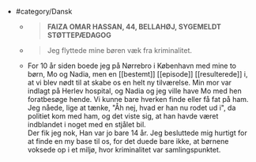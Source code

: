 - #category/Dansk 
	- > **FAIZA OMAR HASSAN, 44, BELLAHØJ, SYGEMELDT STØTTEPÆDAGOG**
	- > Jeg flyttede mine børen væk fra kriminalitet.
	- For 10 år siden boede jeg på Nørrebro i København med mine to børn, Mo og Nadia, men en [[bestemt]] [[episode]] [[resulterede]] i, at vi blev nødt til at skabe os en helt ny tilværelse. 
	  Min mor var indlagt på Herlev hospital, og Nadia og jeg ville have Mo med hen foratbesøge hende. 
	  Vi kunne bare hverken finde eller få fat på ham.
	  Jeg nåede, lige at tænke, "Åh nej, hvad er han nu rodet ud i", da politiet kom med ham, og det viste sig, at han havde været indblandet i noget med en stjålet bil.  
	  Der fik jeg nok, Han var jo bare 14 år.  Jeg besluttede mig hurtigt for at finde en my base til os, for det duede bare ikke, at børnene voksede op i et miljø, hvor kriminalitet var samlingspunktet.